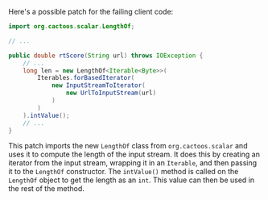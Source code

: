 Here's a possible patch for the failing client code:

```java
import org.cactoos.scalar.LengthOf;

// ...

public double rtScore(String url) throws IOException {
    // ...
    long len = new LengthOf<Iterable<Byte>>(
        Iterables.forBasedIterator(
            new InputStreamToIterator(
                new UrlToInputStream(url)
            )
        )
    ).intValue();
    // ...
}
```

This patch imports the new `LengthOf` class from `org.cactoos.scalar` and uses it to compute the length of the input stream. It does this by creating an iterator from the input stream, wrapping it in an `Iterable`, and then passing it to the `LengthOf` constructor. The `intValue()` method is called on the `LengthOf` object to get the length as an `int`. This value can then be used in the rest of the method.